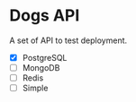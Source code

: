 # Dogs API

A set of API to test deployment.

- [x] PostgreSQL
- [ ] MongoDB
- [ ] Redis
- [ ] Simple